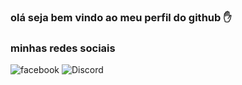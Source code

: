 ### olá seja bem vindo ao meu perfil do github ✋

### minhas redes sociais

![facebook](https://img.shields.io/badge/Facebook-1877F2?style=for-the-badge&logo=facebook&logoColor=white)
![Discord](https://img.shields.io/badge/Discord-7289DA?style=for-the-badge&logo=discord&logoColor=white)
